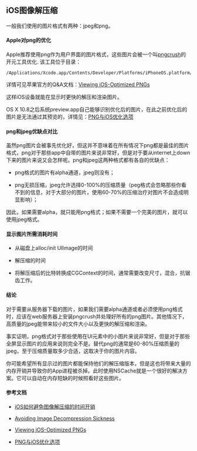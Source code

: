 ## iOS图像解压缩

一般我们使用的图片格式有两种：jpeg和png。

#### Apple对png的优化

Apple推荐使用png作为用户界面的图片格式，这些图片会被一个叫[pngcrush](http://pmt.sourceforge.net/pngcrush/)的开元工具优化.
该工具位于目录：

```
/Applications/Xcode.app/Contents/Developer/Platforms/iPhoneOS.platform/Developer/usr/bin
```

详情可见苹果官方的Q&A文档：[Viewing iOS-Optimized PNGs](https://developer.apple.com/library/ios/qa/qa1681/_index.html)

这样iOS设备就能在显示时更快的解压和渲染图片。

OS X 10.8之后系统preview.app自己能够识别优化后的图片，在此之前优化后的图片是无法通过其预览的，详情见：[PNG与iOS优化选项](http://dingtianran.com/blog/2012/02/17/pngyu-iosyou-hua-xuan-xiang/)


#### png和jpeg优缺点对比

虽然png图片会被事先优化好，但这并不意味着在所有情况下png都是最佳的图片格式，png对于那些app中自带的图片来说非常好，但是对于要从internet上down下来的图片来说又会怎样呢。png和jpeg这两种格式都有各自的优缺点：

* png格式的图片有alpha通道，jpeg则没有；

* png无损压缩，jpeg允许选择0-100%的压缩质量（peg格式会忽略那些你看不到的信息，对于大部分的图片，使用60-70%的压缩治疗对图片不会造成明显影响）；

因此，如果需要alpha，就只能用png格式；如果不需要一个完美的图片，就可以使用jpeg格式。

#### 显示图片所需消耗时间

* 从磁盘上alloc/init UIImage的时间

* 解压缩的时间

* 将解压缩后的比特转换成CGContext的时间，通常需要改变尺寸，混合，抗锯齿工作。

#### 结论

对于需要从服务器下载的图片，如果我们需要alpha通道或者必须使用png格式时，应该在web服务器上安装pngcrush并处理好所有的png图片。其他情况下，高质量的jpeg能带来较小的文件大小以及更快的解压缩和渲染。

事实证明，png格式对于那些使用在UI元素中的小图片来说非常好，但是对于那些全屏显示图片的应用来说则完全不是。替代png的通常是60-80%压缩质量的jpeg，至于压缩质量取多少合适，这取决于你的图片内容。

你可能希望所有显示过的图片都能保持他们的解压缩版本，但是这也将带来大量的内存开销并导致你的App进程被杀掉。此时使用NSCache就是一个很好的解决方案。它可以自动在内存短缺的时候照看好这些图片。


#### 参考文档

* [iOS如何避免图像解压缩的时间开销](http://www.taofengping.com/2013/05/10/ios_uiimage_optimizer/#.VT3WbCGeDRY)

* [Avoiding Image Decompression Sickness](http://www.cocoanetics.com/2011/10/avoiding-image-decompression-sickness/)

* [Viewing iOS-Optimized PNGs](https://developer.apple.com/library/ios/qa/qa1681/_index.html)

* [PNG与iOS优化选项](http://dingtianran.com/blog/2012/02/17/pngyu-iosyou-hua-xuan-xiang/)




